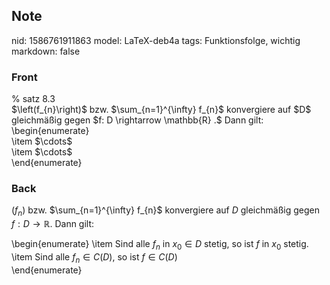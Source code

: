 ## Note
nid: 1586761911863
model: LaTeX-deb4a
tags: Funktionsfolge, wichtig
markdown: false

### Front
<div>% satz 8.3</div><div>
</div>$\left(f_{n}\right)$ bzw. $\sum_{n=1}^{\infty} f_{n}$ konvergiere auf $D$ gleichmäßig gegen $f: D \rightarrow \mathbb{R} .$ Dann gilt:
\begin{enumerate}<div>\item <span>$\cdots$</span><div><div>\item $\cdots$</div></div></div><div>\end{enumerate}</div>

### Back
$\left(f_{n}\right)$ bzw. $\sum_{n=1}^{\infty} f_{n}$ konvergiere auf $D$ gleichmäßig gegen $f: D \rightarrow \mathbb{R} .$ Dann gilt:<div>\begin{enumerate}
\item Sind alle $f_{n}$ in $x_{0} \in D$ stetig, so ist $f$ in $x_{0}$ stetig.
\item Sind alle $f_{n} \in C(D),$ so ist $f \in C(D)$</div><div>\end{enumerate}</div>
